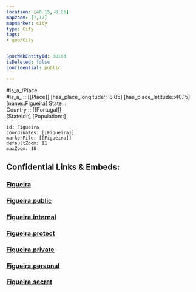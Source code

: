 ```yaml
---
location: [40.15,-8.85] 
mapzoom: [7,12] 
mapmarker: city 
type: City
tags:
- geo/City


SpocWebEntityId: 30163
isDeleted: false
confidential: public

---
```

#is_a_/Place  
#is_a_ :: [[Place]] 
[has_place_longitude::-8.85] 
[has_place_latitude::40.15] 
[name::Figueira] 
State ::  
Country :: [[Portugal]]  
[StateId::] 
[Population::] 



```leaflet
id: Figueira
coordinates: [[Figueira]] 
markerFile: [[Figueira]] 
defaultZoom: 11 
maxZoom: 18
```


## Confidential Links & Embeds: 

### [Figueira](/_Standards/Earth/Continent/Europe/Europe~South/Portugal/City/Figueira.md) 

### [Figueira.public](/_public/Earth/Continent/Europe/Europe~South/Portugal/City/Figueira.public.md) 

### [Figueira.internal](/_internal/Earth/Continent/Europe/Europe~South/Portugal/City/Figueira.internal.md) 

### [Figueira.protect](/_protect/Earth/Continent/Europe/Europe~South/Portugal/City/Figueira.protect.md) 

### [Figueira.private](/_private/Earth/Continent/Europe/Europe~South/Portugal/City/Figueira.private.md) 

### [Figueira.personal](/_personal/Earth/Continent/Europe/Europe~South/Portugal/City/Figueira.personal.md) 

### [Figueira.secret](/_secret/Earth/Continent/Europe/Europe~South/Portugal/City/Figueira.secret.md)

